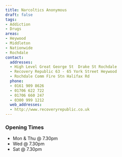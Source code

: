 ```yaml
---
title: Narcoltics Anonymous
draft: false
tags:
- Addiction
- Drugs
areas:
- Heywood
- Middleton
- Nationwide
- Rochdale
contact:
  addresses:
  - High Level Great George St  Drake St Rochdale
  - Recovery Republic 63 - 65 York Street Heywood
  - Rochdale Comm Fire Stn Halifax Rd
  phone:
  - 0161 909 8626
  - 01706 622 722
  - 01706 660 247
  - 0300 999 1212
  web_addresses:
  - http://www.recoveryrepublic.co.uk
---
```


### Opening Times
* Mon & Thu @ 7.30pm
* Wed @ 7.30pm
* Sat @ 7.30pm

